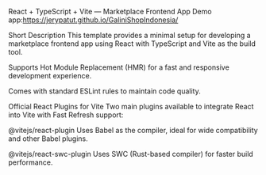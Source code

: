 React + TypeScript + Vite — Marketplace Frontend App
Demo app:https://jerypatut.github.io/GaliniShopIndonesia/

Short Description
This template provides a minimal setup for developing a marketplace frontend app using React with TypeScript and Vite as the build tool.

Supports Hot Module Replacement (HMR) for a fast and responsive development experience.

Comes with standard ESLint rules to maintain code quality.

Official React Plugins for Vite
Two main plugins available to integrate React into Vite with Fast Refresh support:

@vitejs/react-plugin
Uses Babel as the compiler, ideal for wide compatibility and other Babel plugins.

@vitejs/react-swc-plugin
Uses SWC (Rust-based compiler) for faster build performance.
